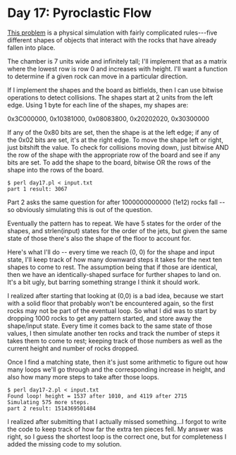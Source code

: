 # Day 17: Pyroclastic Flow

[This problem](https://adventofcode.com/2022/day/17) is a physical
simulation with fairly complicated rules---five different shapes of objects
that interact with the rocks that have already fallen into place.

The chamber is 7 units wide and infinitely tall; I'll implement that as a
matrix where the lowest row is row 0 and increases with height. I'll want a
function to determine if a given rock can move in a particular direction.

If I implement the shapes and the board as bitfields, then I can use bitwise
operations to detect collisions. The shapes start at 2 units from the left
edge. Using 1 byte for each line of the shapes, my shapes are:

0x3C000000, 0x10381000, 0x08083800, 0x20202020, 0x30300000

If any of the 0x80 bits are set, then the shape is at the left edge; if any
of the 0x02 bits are set, it's at the right edge. To move the shape left or
right, just bitshift the value. To check for collisions moving down, just
bitwise AND the row of the shape with the appropriate row of the board and
see if any bits are set. To add the shape to the board, bitwise OR the rows
of the shape into the rows of the board.

```
$ perl day17.pl < input.txt 
part 1 result: 3067
```

Part 2 asks the same question for after 1000000000000 (1e12) rocks fall -- so
obviously simulating this is out of the question.

Eventually the pattern has to repeat. We have 5 states for the order of the
shapes, and strlen(input) states for the order of the jets, but given the
same state of those there's also the shape of the floor to account for.

Here's what I'll do -- every time we reach (0, 0) for the shape and input
state, I'll keep track of how many downward steps it takes for the next ten
shapes to come to rest. The assumption being that if those are identical,
then we have an identically-shaped surface for further shapes to land on.
It's a bit ugly, but barring something strange I think it should work.

I realized after starting that looking at (0,0) is a bad idea, because we
start with a solid floor that probably won't be encountered again, so the
first rocks may not be part of the eventual loop.  So what I did was to
start by dropping 1000 rocks to get any pattern started, and store away the
shape/input state. Every time it comes back to the same state of those
values, I then simulate another ten rocks and track the number of steps it
takes them to come to rest; keeping track of those numbers as well as the
current height and number of rocks dropped.

Once I find a matching state, then it's just some arithmetic to figure out
how many loops we'll go through and the corresponding increase in height,
and also how many more steps to take after those loops.

```
$ perl day17-2.pl < input.txt 
Found loop! height = 1537 after 1010, and 4119 after 2715
Simulating 575 more steps.
part 2 result: 1514369501484
```

I realized after submitting that I actually missed something...I forgot to
write the code to keep track of how far the extra ten pieces fell. My answer
was right, so I guess the shortest loop is the correct one, but for
completeness I added the missing code to my solution.
